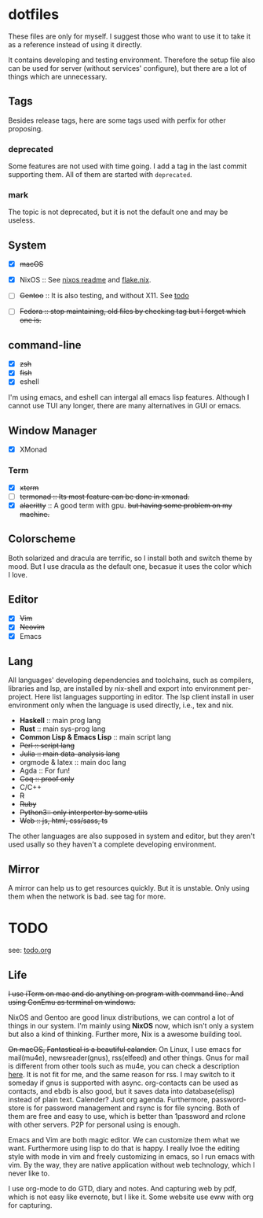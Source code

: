 # dotfiles

These files are only for myself. I suggest those who want to use it to take
it as a reference instead of using it directly.

It contains developing and testing environment. Therefore the setup file
also can be used for server (without services' configure), but there are a lot
of things which are unnecessary.

## Tags

Besides release tags, here are some tags used with perfix for other proposing.

### deprecated

Some features are not used with time going. I add a tag in the last commit
supporting them. All of them are started with `deprecated`.

### mark

The topic is not deprecated, but it is not the default one and may be useless.

## System

- [x] ~~macOS~~

- [x] NixOS :: See [nixos readme](./etc/nixos/readme.md) and [flake.nix](./etc/nixos/flake.nix).

- [ ] ~~Gentoo~~ :: It is also testing, and without X11. See [todo](#todo)

- [ ] ~~Fedora :: stop maintaining, old files by checking tag but I forget which one is.~~

## command-line

- [x] ~~zsh~~
- [x] ~~fish~~
- [x] eshell

I'm using emacs, and eshell can intergal all emacs lisp features.
Although I cannot use TUI any longer, there are many alternatives in GUI or
emacs.

## Window Manager

- [x] XMonad

### Term

- [X] ~~xterm~~
- [ ] ~~termonad :: Its most feature can be done in xmonad.~~
- [X] ~~alacritty~~ :: A good term with gpu. ~~but having some problem on my machine.~~

## Colorscheme

Both solarized and dracula are terrific, so I install both and switch theme by
mood. But I use dracula as the default one, becasue it uses the color which I
love.

## Editor

- [x] ~~Vim~~
- [x] ~~Neovim~~
- [x] Emacs

## Lang

All languages' developing dependencies and toolchains, such as compilers,
libraries and lsp, are installed by nix-shell and export into environment
per-project. Here list languages supporting in editor. The lsp client install
in user environment only when the language is used directly, i.e., tex and nix.

- **Haskell** :: main prog lang
- **Rust** :: main sys-prog lang
- **Common Lisp & Emacs Lisp** :: main script lang
- ~~Perl :: script lang~~
- ~~Julia :: main data-analysis lang~~
- orgmode & latex :: main doc lang
- Agda :: For fun!
- ~~Coq :: proof only~~
- C/C++
- ~~R~~
- ~~Ruby~~
- ~~Python3:: only interperter by some utils~~
- ~~Web :: js, html, css/sass, ts~~

The other languages are also supposed in system and editor, but they aren't used
usally so they haven't a complete developing environment.

## Mirror

A mirror can help us to get resources quickly. But it is unstable. Only using
them when the network is bad. see tag for more.

# TODO

see: [todo.org](todo.org)

## Life

~~I use iTerm on mac and do anything on program with command line. And using
ConEmu as terminal on windows.~~

NixOS and Gentoo are good linux distributions, we can control a lot of
things in our system. I'm mainly using **NixOS** now, which isn't only a system
but also a kind of thinking. Further more, Nix is a awesome building tool.

~~On macOS, Fantastical is a beautiful calander.~~
On Linux, I use emacs for mail(mu4e), newsreader(gnus), rss(elfeed)
and other things. Gnus for mail is different from other tools such as
mu4e, you can check a description
[here](https://www.gnu.org/software/emacs/manual/html_node/gnus/Mail-in-a-Newsreader.html#Mail-in-a-Newsreader). It
is not fit for me, and the same reason for rss. I may switch to it someday if
gnus is supported with async. org-contacts can be used as contacts, and ebdb is
also good, but it saves data into database(elisp) instead of plain
text. Calender? Just org agenda. Furthermore, password-store is for password
management and rsync is for file syncing. Both of them are free and easy to
use, which is better than 1password and rclone with other servers. P2P for
personal using is enough.

Emacs and Vim are both magic editor. We can customize them what we
want. Furthermore using lisp to do that is happy. I really lvoe the editing
style with mode in vim and freely customizing in emacs, so I run emacs with
vim. By the way, they are native application without web technology, which I
never like to.

I use org-mode to do GTD, diary and notes. And capturing web by pdf, which is
not easy like evernote, but I like it. Some website use eww with org for
capturing.
